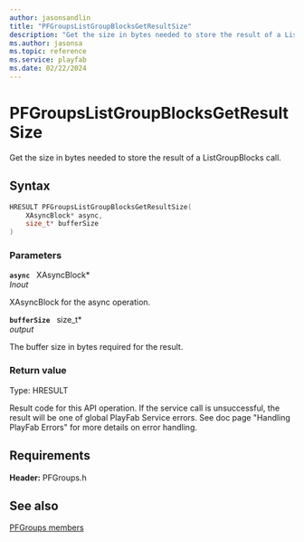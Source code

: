 ```yaml
---
author: jasonsandlin
title: "PFGroupsListGroupBlocksGetResultSize"
description: "Get the size in bytes needed to store the result of a ListGroupBlocks call."
ms.author: jasonsa
ms.topic: reference
ms.service: playfab
ms.date: 02/22/2024
---
```


# PFGroupsListGroupBlocksGetResultSize  

Get the size in bytes needed to store the result of a ListGroupBlocks call.  

## Syntax  
  
```cpp
HRESULT PFGroupsListGroupBlocksGetResultSize(  
    XAsyncBlock* async,  
    size_t* bufferSize  
)  
```  
  
### Parameters  
  
**`async`** &nbsp; XAsyncBlock*  
*_Inout_*  
  
XAsyncBlock for the async operation.  
  
**`bufferSize`** &nbsp; size_t*  
*output*  
  
The buffer size in bytes required for the result.  
  
  
### Return value
Type: HRESULT
  
Result code for this API operation. If the service call is unsuccessful, the result will be one of global PlayFab Service errors. See doc page "Handling PlayFab Errors" for more details on error handling.
  
  
## Requirements  
  
**Header:** PFGroups.h
  
## See also  
[PFGroups members](../pfgroups_members.md)  

  
  
